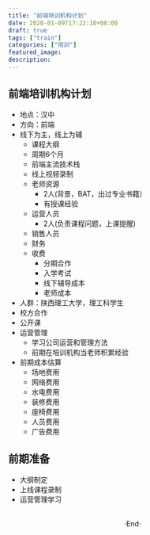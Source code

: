 ```yaml
---
title: "前端培训机构计划"
date: 2020-01-09T17:22:10+08:00
draft: true
tags: ["train"]
categories: ["培训"]
featured_image: 
description: 
---
```


## 前端培训机构计划

- 地点：汉中
- 方向：前端
- 线下为主，线上为辅
  - 课程大纲
   - 周期6个月
   - 前端主流技术栈
  - 线上视频录制
  - 老师资源
    - 2人(背景，BAT，出过专业书籍）
    - 有授课经验
  - 运营人员
    - 2人(负责课程问题，上课提醒)
  - 销售人员
  - 财务
  - 收费 
    - 分期合作
    - 入学考试
    - 线下辅导成本
    - 老师成本
- 人群：陕西理工大学，理工科学生
- 校方合作
- 公开课
- 运营管理
  - 学习公司运营和管理方法
  - 前期在培训机构当老师积累经验
- 前期成本估算
  - 场地费用
  - 网络费用
  - 水电费用
  - 装修费用
  - 座椅费用
  - 人员费用
  - 广告费用

## 前期准备

- 大纲制定
- 上线课程录制
- 运营管理学习

<br>

<center>  ·End·  </center>